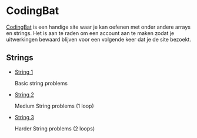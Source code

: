 # CodingBat

[CodingBat](https://codingbat.com/java) is een handige site waar je kan oefenen met onder andere arrays en strings. Het is aan te raden om een account aan te maken zodat je uitwerkingen bewaard blijven voor een volgende keer dat je de site bezoekt.

## Strings

-   [String 1](https://codingbat.com/java/String-1)

    Basic string problems

-   [String 2](https://codingbat.com/java/String-2)

    Medium String problems (1 loop)

-   [String 3](https://codingbat.com/java/String-3)

    Harder String problems (2 loops)

